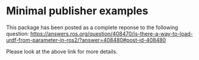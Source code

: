 # Minimal publisher examples

This package has been posted as a complete reponse to the following question:
https://answers.ros.org/question/408470/is-there-a-way-to-load-urdf-from-parameter-in-ros2/?answer=408480#post-id-408480

Please look at the above link for more details.
